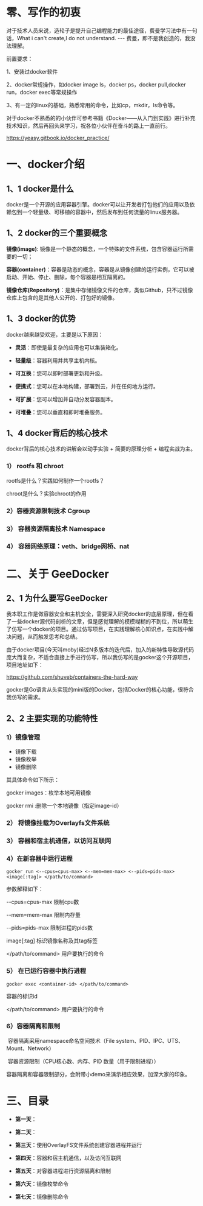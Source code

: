 # 零、写作的初衷

对于技术人员来说，造轮子是提升自己编程能力的最佳途径，费曼学习法中有一句话，What i can't create,I do not understand. --- 费曼，即不是我创造的，我没法理解。

前置要求：

1、安装过docker软件

2、docker常规操作，如docker image ls，docker ps，docker pull,docker run，docker exec等常规操作

3、有一定的linux的基础，熟悉常用的命令，比如cp，mkdir，ls命令等。



对于docker不熟悉的的小伙伴可参考书籍《Docker——从入门到实践》进行补充技术知识，然后再回头来学习，祝各位小伙伴在奋斗的路上一直前行。

https://yeasy.gitbook.io/docker_practice/





# 一、docker介绍

## 1、1 docker是什么

docker是一个开源的应用容器引擎。docker可以让开发者打包他们的应用以及依赖包到一个轻量级、可移植的容器中，然后发布到任何流量的linux服务器。



## 1、2 docker的三个重要概念

**镜像(image)**: 镜像是一个静态的概念，一个特殊的文件系统，包含容器运行所需要的一切；

**容器(container)**：容器是动态的概念，容器是从镜像创建的运行实例，它可以被启动、开始、停止、删除，每个容器是相互隔离的。

**镜像仓库(Repository)**：是集中存储镜像文件的仓库，类似Github，只不过镜像仓库上包含的是其他人公开的、打包好的镜像。



## 1、3 docker的优势

docker越来越受欢迎，主要是以下原因：

- **灵活**：即使是最复杂的应用也可以集装箱化。

- **轻量级**：容器利用并共享主机内核。

- **可互换**：您可以即时部署更新和升级。

- **便携式**：您可以在本地构建，部署到云，并在任何地方运行。

- **可扩展**：您可以增加并自动分发容器副本。

- **可堆叠**：您可以垂直和即时堆叠服务。

  

## 1、4 docker背后的核心技术

docker背后的核心技术的讲解会以动手实验 + 简要的原理分析 + 编程实战为主。



### 1） rootfs 和 chroot

rootfs是什么？实践如何制作一个rootfs？

chroot是什么？实验chroot的作用



### 2）容器资源限制技术 Cgroup

### 3） 容器资源隔离技术 Namespace

### 4） 容器网络原理：veth、bridge网桥、nat



# 二、关于 GeeDocker

## 2、1 为什么要写GeeDocker

我本职工作是做容器安全和主机安全，需要深入研究docker的底层原理，但在看了一些docker源代码剖析的文章，但是感觉理解的模模糊糊的不到位，所以萌生了仿写一个docker的项目。通过仿写项目，在实践理解核心知识点，在实践中解决问题，从而触发思考和总结。



由于docker项目(今天叫moby)经过N多版本的迭代后，加入的新特性导致源代码庞大而复杂，不适合直接上手进行仿写，所以我仿写的是gocker这个开源项目，项目地址如下：

https://github.com/shuveb/containers-the-hard-way

gocker是Go语言从头实现的mini版的Docker，包括Docker的核心功能，很符合我仿写的需求。



## 2、2 主要实现的功能特性

### 1）镜像管理

- 镜像下载
- 镜像枚举
- 镜像删除

其具体命令如下所示：

gocker images：枚举本地可用镜像

gocker rmi  <image-id>:删除一个本地镜像（指定image-id）



### 2） 将镜像挂载为Overlayfs文件系统



### 3） 容器和宿主机通信，以访问互联网



### 4）在新容器中运行进程

```
gocker run <--cpus=cpus-max> <--mem=mem-max> <--pids=pids-max> <image[:tag]> </path/to/command>
```

参数解释如下：

--cpus=cpus-max 限制cpu数

--mem=mem-max 限制内存量

--pids=pids-max 限制进程的pids数

image[:tag] 标识镜像名称及其tag标签

</path/to/command> 用户要执行的命令



### 5） 在已运行容器中执行进程

```
gocker exec <container-id> </path/to/command>
```

<container-id> 容器的标识id

</path/to/command> 用户要执行的命令



### 6）容器隔离和限制

​	容器隔离采用namespace命名空间技术（File system、PID、IPC、UTS、Mount、Network）

​	容器资源限制（CPU核心数、内存、PID 数量（用于限制进程））

容器隔离和容器限制部分，会附带小demo来演示相应效果，加深大家的印象。



# 三、目录

- **第一天**：

  [镜像的下载和解压]: https://zhuanlan.zhihu.com/p/466578317

  

- **第二天**：

  [处理镜像Layer层数据]: https://zhuanlan.zhihu.com/p/466900752

  

- **第三天**：使用OverlayFS文件系统创建容器进程并运行

- **第四天**：容器和宿主机通信，以及访问互联网

- **第五天**：对容器进程进行资源隔离和限制

- **第六天**：镜像枚举命令

- **第七天**：镜像删除命令



